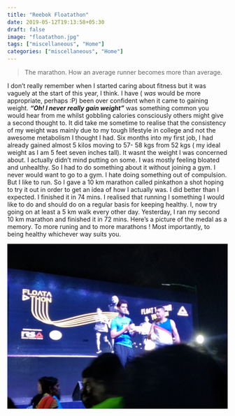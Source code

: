 ```yaml
---
title: "Reebok Floatathon"
date: 2019-05-12T19:13:58+05:30
draft: false
image: "floatathon.jpg"
tags: ["miscellaneous", "Home"]
categories: ["miscellaneous", "Home"]
---
```

> The marathon. How an average runner becomes more than average.

I don’t really remember when I started caring about fitness but it was vaguely at the start of this year, I think. I have ( *was* would be more appropriate, perhaps :P) been over confident when it came to gaining weight. ***“Oh! I never really gain weight”*** was something common you would hear from me whilst gobbling calories consciously others might give a second thought to. It did take me sometime to realise that the consistency of my weight was mainly due to my tough lifestyle in college and not the awesome metabolism I thought I had. Six months into my first job, I had already gained almost 5 kilos moving to 57- 58 kgs from 52 kgs ( my ideal weight as I am 5 feet seven inches tall). It wasnt the weight I was concerned about. I actually didn’t mind putting on some. I was mostly feeling bloated and unhealthy. So I had to do something about it without joining a gym. I never would want to go to a gym. I hate doing something out of compulsion. But I like to run. So I gave a 10 km marathon called pinkathon a shot hoping to try it out in order to get an idea of how I actually was. I did better than I expected. I finished it in 74 mins. I realised that running I something I would like to do and should do on a regular basis for keeping healthy. I, now try going on at least a 5 km walk every other day. Yesterday, I ran my second 10 km marathon and finished it in 72 mins. Here’s a picture of the medal as a memory. To more runing and to more marathons ! Most importantly, to being healthy whichever way suits you.

![alt text](/static/floatathon-1.jpeg?raw=true)
